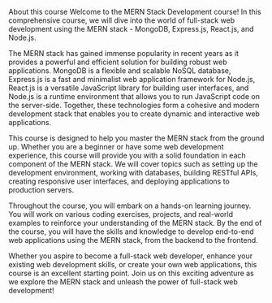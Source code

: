 About this course
Welcome to the MERN Stack Development course! In this comprehensive course, we will dive into the world of full-stack web development using the MERN stack - MongoDB, Express.js, React.js, and Node.js.

The MERN stack has gained immense popularity in recent years as it provides a powerful and efficient solution for building robust web applications. MongoDB is a flexible and scalable NoSQL database, Express.js is a fast and minimalist web application framework for Node.js, React.js is a versatile JavaScript library for building user interfaces, and Node.js is a runtime environment that allows you to run JavaScript code on the server-side. Together, these technologies form a cohesive and modern development stack that enables you to create dynamic and interactive web applications.

This course is designed to help you master the MERN stack from the ground up. Whether you are a beginner or have some web development experience, this course will provide you with a solid foundation in each component of the MERN stack. We will cover topics such as setting up the development environment, working with databases, building RESTful APIs, creating responsive user interfaces, and deploying applications to production servers.

Throughout the course, you will embark on a hands-on learning journey. You will work on various coding exercises, projects, and real-world examples to reinforce your understanding of the MERN stack. By the end of the course, you will have the skills and knowledge to develop end-to-end web applications using the MERN stack, from the backend to the frontend.

Whether you aspire to become a full-stack web developer, enhance your existing web development skills, or create your own web applications, this course is an excellent starting point. Join us on this exciting adventure as we explore the MERN stack and unleash the power of full-stack web development!
